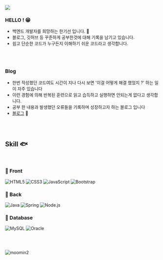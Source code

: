 <!-- 헤더 -->

<img src="https://capsule-render.vercel.app/api?type=waving&color=auto&height=180&section=header&text=gi.dor&fontSize=40" />

<!--소개-->
### HELLO ! 😁

- 백엔드 개발자를 희망하는 한기선 입니다.  :hatching_chick:
- 블로그, 깃허브 등 꾸준하게 공부한것에 대해 기록을 남기고 있습니다.
- 쉽고 단순한 코드가 누구든지 이해하기 쉬운 코드라고 생각합니다.

<br><br>

 ### Blog
 
 - 한번 작성했던 코드여도 시간이 지나 다시 보면  '이걸 어떻게 해결 했었지 ?' 하는 일이 자주 있습니다
 - 이런 경험에 의해 반복된 훈련으로 읽고 습득하고 실행하면 안되는게 없다고 생각합니다.
 - 공부 한 내용과 발생했던 오류들을 기록하며 성장하고자 하는 블로그 입니다 
 - <a href = 'https://gi-dor.tistory.com/' target = '_blank'> 블로그</a> 🐥
  

<br/><br/>

 
 <!--기술스택-->
  ## Skill :fish:
<br>

### :whale: Front  
![HTML5](https://img.shields.io/badge/HTML5-E34F26?style=for-the-badge&logo=html5&logoColor=white)
![CSS3](https://img.shields.io/badge/CSS3-1572B6?style=for-the-badge&logo=css3&logoColor=white)
![JavaScript](https://img.shields.io/badge/JavaScript-F7DF1E?style=for-the-badge&logo=JavaScript&logoColor=white)
![Bootstrap](https://img.shields.io/badge/Bootstrap-563D7C?style=for-the-badge&logo=bootstrap&logoColor=white)


### :whale2: Back 
![Java](https://img.shields.io/badge/Java-ED8B00?style=for-the-badge&logo=openjdk&logoColor=white)
![Spring](https://img.shields.io/badge/Spring-6DB33F?style=for-the-badge&logo=spring&logoColor=white)
![Node.js](https://img.shields.io/badge/Node.js-43853D?style=for-the-badge&logo=node.js&logoColor=white)

### :dolphin: Database
![MySQL](https://img.shields.io/badge/MySQL-00000F?style=for-the-badge&logo=mysql&logoColor=white)
![Oracle](https://img.shields.io/badge/Oracle-F80000?style=for-the-badge&logo=Oracle&logoColor=white)


<br><br>

![moomin2](https://user-images.githubusercontent.com/86302876/208285890-f0ef690f-5c45-4254-bec2-bb549b6ce4c2.jpg)


<!--
**gi-dor/gi-dor** is a ✨ _special_ ✨ repository because its `README.md` (this file) appears on your GitHub profile.

Here are some ideas to get you started:

- 🔭 I’m currently working on ...
- 🌱 I’m currently learning ...
- 👯 I’m looking to collaborate on ...
- 🤔 I’m looking for help with ...
- 💬 Ask me about ...
- 📫 How to reach me: ...
- 😄 Pronouns: ...
- ⚡ Fun fact: ...
-->

